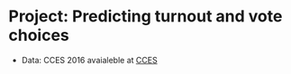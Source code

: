 # Project: Predicting turnout and vote choices

* Data: CCES 2016 avaialeble at [CCES](https://dataverse.harvard.edu/dataset.xhtml?persistentId=doi%3A10.7910/DVN/GDF6Z0)


